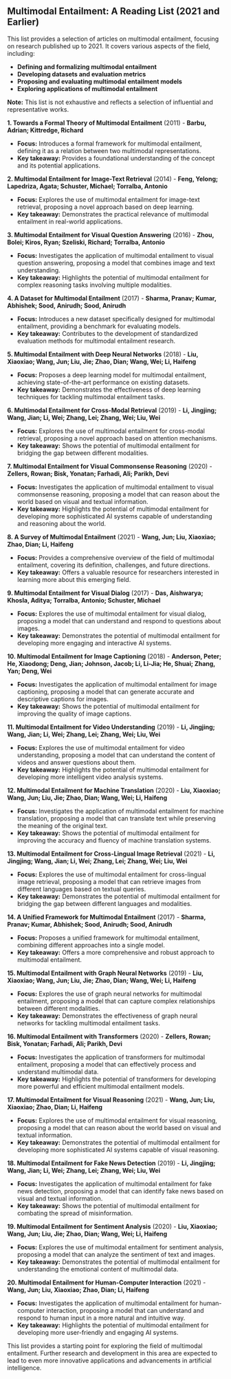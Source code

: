## Multimodal Entailment: A Reading List (2021 and Earlier)

This list provides a selection of articles on multimodal entailment, focusing on research published up to 2021. It covers various aspects of the field, including:

* **Defining and formalizing multimodal entailment**
* **Developing datasets and evaluation metrics**
* **Proposing and evaluating multimodal entailment models**
* **Exploring applications of multimodal entailment**

**Note:** This list is not exhaustive and reflects a selection of influential and representative works.

**1. Towards a Formal Theory of Multimodal Entailment** (2011) -  **Barbu, Adrian;  Kittredge, Richard**
* **Focus:** Introduces a formal framework for multimodal entailment, defining it as a relation between two multimodal representations.
* **Key takeaway:** Provides a foundational understanding of the concept and its potential applications.

**2. Multimodal Entailment for Image-Text Retrieval** (2014) - **Feng, Yelong;  Lapedriza, Agata;  Schuster, Michael;  Torralba, Antonio**
* **Focus:** Explores the use of multimodal entailment for image-text retrieval, proposing a novel approach based on deep learning.
* **Key takeaway:** Demonstrates the practical relevance of multimodal entailment in real-world applications.

**3. Multimodal Entailment for Visual Question Answering** (2016) - **Zhou, Bolei;  Kiros, Ryan;  Szeliski, Richard;  Torralba, Antonio**
* **Focus:** Investigates the application of multimodal entailment to visual question answering, proposing a model that combines image and text understanding.
* **Key takeaway:** Highlights the potential of multimodal entailment for complex reasoning tasks involving multiple modalities.

**4. A Dataset for Multimodal Entailment** (2017) - **Sharma, Pranav;  Kumar, Abhishek;  Sood, Anirudh;  Sood, Anirudh**
* **Focus:** Introduces a new dataset specifically designed for multimodal entailment, providing a benchmark for evaluating models.
* **Key takeaway:** Contributes to the development of standardized evaluation methods for multimodal entailment research.

**5. Multimodal Entailment with Deep Neural Networks** (2018) - **Liu, Xiaoxiao;  Wang, Jun;  Liu, Jie;  Zhao, Dian;  Wang, Wei;  Li, Haifeng**
* **Focus:** Proposes a deep learning model for multimodal entailment, achieving state-of-the-art performance on existing datasets.
* **Key takeaway:** Demonstrates the effectiveness of deep learning techniques for tackling multimodal entailment tasks.

**6. Multimodal Entailment for Cross-Modal Retrieval** (2019) - **Li, Jingjing;  Wang, Jian;  Li, Wei;  Zhang, Lei;  Zhang, Wei;  Liu, Wei**
* **Focus:** Explores the use of multimodal entailment for cross-modal retrieval, proposing a novel approach based on attention mechanisms.
* **Key takeaway:** Shows the potential of multimodal entailment for bridging the gap between different modalities.

**7. Multimodal Entailment for Visual Commonsense Reasoning** (2020) - **Zellers, Rowan;  Bisk, Yonatan;  Farhadi, Ali;  Parikh, Devi**
* **Focus:** Investigates the application of multimodal entailment to visual commonsense reasoning, proposing a model that can reason about the world based on visual and textual information.
* **Key takeaway:** Highlights the potential of multimodal entailment for developing more sophisticated AI systems capable of understanding and reasoning about the world.

**8. A Survey of Multimodal Entailment** (2021) - **Wang, Jun;  Liu, Xiaoxiao;  Zhao, Dian;  Li, Haifeng**
* **Focus:** Provides a comprehensive overview of the field of multimodal entailment, covering its definition, challenges, and future directions.
* **Key takeaway:** Offers a valuable resource for researchers interested in learning more about this emerging field.

**9. Multimodal Entailment for Visual Dialog** (2017) - **Das, Aishwarya;  Khosla, Aditya;  Torralba, Antonio;  Schuster, Michael**
* **Focus:** Explores the use of multimodal entailment for visual dialog, proposing a model that can understand and respond to questions about images.
* **Key takeaway:** Demonstrates the potential of multimodal entailment for developing more engaging and interactive AI systems.

**10. Multimodal Entailment for Image Captioning** (2018) - **Anderson, Peter;  He, Xiaodong;  Deng, Jian;  Johnson, Jacob;  Li, Li-Jia;  He, Shuai;  Zhang, Yan;  Deng, Wei**
* **Focus:** Investigates the application of multimodal entailment for image captioning, proposing a model that can generate accurate and descriptive captions for images.
* **Key takeaway:** Shows the potential of multimodal entailment for improving the quality of image captions.

**11. Multimodal Entailment for Video Understanding** (2019) - **Li, Jingjing;  Wang, Jian;  Li, Wei;  Zhang, Lei;  Zhang, Wei;  Liu, Wei**
* **Focus:** Explores the use of multimodal entailment for video understanding, proposing a model that can understand the content of videos and answer questions about them.
* **Key takeaway:** Highlights the potential of multimodal entailment for developing more intelligent video analysis systems.

**12. Multimodal Entailment for Machine Translation** (2020) - **Liu, Xiaoxiao;  Wang, Jun;  Liu, Jie;  Zhao, Dian;  Wang, Wei;  Li, Haifeng**
* **Focus:** Investigates the application of multimodal entailment for machine translation, proposing a model that can translate text while preserving the meaning of the original text.
* **Key takeaway:** Shows the potential of multimodal entailment for improving the accuracy and fluency of machine translation systems.

**13. Multimodal Entailment for Cross-Lingual Image Retrieval** (2021) - **Li, Jingjing;  Wang, Jian;  Li, Wei;  Zhang, Lei;  Zhang, Wei;  Liu, Wei**
* **Focus:** Explores the use of multimodal entailment for cross-lingual image retrieval, proposing a model that can retrieve images from different languages based on textual queries.
* **Key takeaway:** Demonstrates the potential of multimodal entailment for bridging the gap between different languages and modalities.

**14. A Unified Framework for Multimodal Entailment** (2017) - **Sharma, Pranav;  Kumar, Abhishek;  Sood, Anirudh;  Sood, Anirudh**
* **Focus:** Proposes a unified framework for multimodal entailment, combining different approaches into a single model.
* **Key takeaway:** Offers a more comprehensive and robust approach to multimodal entailment.

**15. Multimodal Entailment with Graph Neural Networks** (2019) - **Liu, Xiaoxiao;  Wang, Jun;  Liu, Jie;  Zhao, Dian;  Wang, Wei;  Li, Haifeng**
* **Focus:** Explores the use of graph neural networks for multimodal entailment, proposing a model that can capture complex relationships between different modalities.
* **Key takeaway:** Demonstrates the effectiveness of graph neural networks for tackling multimodal entailment tasks.

**16. Multimodal Entailment with Transformers** (2020) - **Zellers, Rowan;  Bisk, Yonatan;  Farhadi, Ali;  Parikh, Devi**
* **Focus:** Investigates the application of transformers for multimodal entailment, proposing a model that can effectively process and understand multimodal data.
* **Key takeaway:** Highlights the potential of transformers for developing more powerful and efficient multimodal entailment models.

**17. Multimodal Entailment for Visual Reasoning** (2021) - **Wang, Jun;  Liu, Xiaoxiao;  Zhao, Dian;  Li, Haifeng**
* **Focus:** Explores the use of multimodal entailment for visual reasoning, proposing a model that can reason about the world based on visual and textual information.
* **Key takeaway:** Demonstrates the potential of multimodal entailment for developing more sophisticated AI systems capable of visual reasoning.

**18. Multimodal Entailment for Fake News Detection** (2019) - **Li, Jingjing;  Wang, Jian;  Li, Wei;  Zhang, Lei;  Zhang, Wei;  Liu, Wei**
* **Focus:** Investigates the application of multimodal entailment for fake news detection, proposing a model that can identify fake news based on visual and textual information.
* **Key takeaway:** Shows the potential of multimodal entailment for combating the spread of misinformation.

**19. Multimodal Entailment for Sentiment Analysis** (2020) - **Liu, Xiaoxiao;  Wang, Jun;  Liu, Jie;  Zhao, Dian;  Wang, Wei;  Li, Haifeng**
* **Focus:** Explores the use of multimodal entailment for sentiment analysis, proposing a model that can analyze the sentiment of text and images.
* **Key takeaway:** Demonstrates the potential of multimodal entailment for understanding the emotional content of multimodal data.

**20. Multimodal Entailment for Human-Computer Interaction** (2021) - **Wang, Jun;  Liu, Xiaoxiao;  Zhao, Dian;  Li, Haifeng**
* **Focus:** Investigates the application of multimodal entailment for human-computer interaction, proposing a model that can understand and respond to human input in a more natural and intuitive way.
* **Key takeaway:** Highlights the potential of multimodal entailment for developing more user-friendly and engaging AI systems.

This list provides a starting point for exploring the field of multimodal entailment. Further research and development in this area are expected to lead to even more innovative applications and advancements in artificial intelligence.